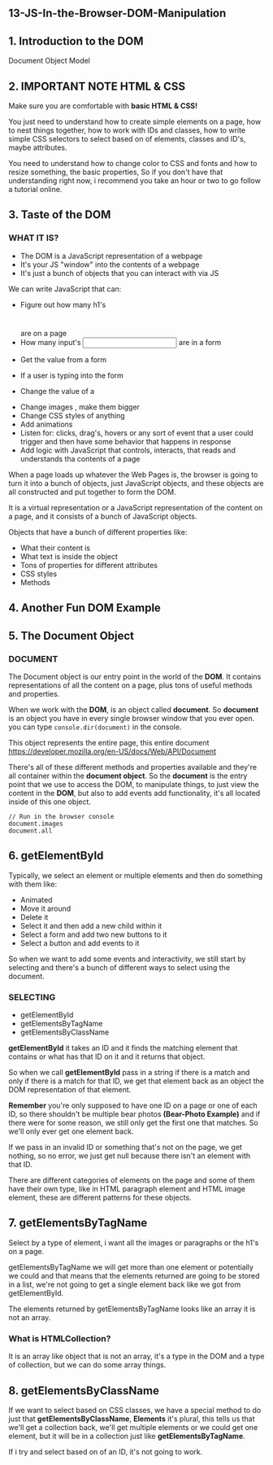 ## 13-JS-In-the-Browser-DOM-Manipulation

## 1. Introduction to the DOM

Document Object Model

## 2. IMPORTANT NOTE HTML & CSS

Make sure you are comfortable with **basic HTML & CSS!**

You just need to understand how to create simple elements on a page, how to nest things together,
how to work with IDs and classes, how to write simple CSS selectors to select based on of elements,
classes and ID's, maybe attributes.

You need to understand how to change color to CSS and fonts and how to resize something, the basic
properties, So if you don't have that understanding right now, i recommend you take an hour or two
to go follow a tutorial online.

## 3. Taste of the DOM

### WHAT IT IS?

- The DOM is a JavaScript representation of a webpage
- It's your JS "window" into the contents of a webpage
- It's just a bunch of objects that you can interact with via JS

We can write JavaScript that can:

- Figure out how many h1's <h1></h1> are on a page
- How many input's <input></input> are in a form <form></form>
- Get the value from a form <form></form>
- If a user is typing into the form <form></form>
- Change the value of a <form></form>
- Change images <img></img>, make them bigger
- Change CSS styles <style></style> of anything
- Add animations
- Listen for: clicks, drag's, hovers or any sort of event that a user could trigger
  and then have some behavior that happens in response
- Add logic with JavaScript that controls, interacts, that reads and understands
  tha contents of a page

When a page loads up whatever the Web Pages is, the browser is going to turn it into
a bunch of objects, just JavaScript objects, and these objects are all constructed
and put together to form the DOM.

It is a virtual representation or a JavaScript representation of the content on a page,
and it consists of a bunch of JavaScript objects.

Objects that have a bunch of different properties like:

- What their content is
- What text is inside the object
- Tons of properties for different attributes
- CSS styles
- Methods

## 4. Another Fun DOM Example

## 5. The Document Object

### DOCUMENT

The Document object is our entry point in the world of the **DOM**. It contains representations of all the content on a page, plus tons of useful methods and properties.

When we work with the **DOM**, is an object called **document**. So **document** is an object you have in every single browser window that you ever open. you can type `console.dir(document)` in the console.

This object represents the entire page, this entire document https://developer.mozilla.org/en-US/docs/Web/API/Document

There's all of these different methods and properties available and they're all container within the **document object**. So the **document** is the entry point that we use to access the DOM, to manipulate things, to just view the content in the **DOM**, but also to add events add functionality, it's all located inside of this one object.

```
// Run in the browser console
document.images
document.all
```

## 6. getElementById

Typically, we select an element or multiple elements and then do something with them like:

- Animated
- Move it around
- Delete it
- Select it and then add a new child within it
- Select a form and add two new buttons to it
- Select a button and add events to it

So when we want to add some events and interactivity, we still start by selecting and there's a bunch of different ways to select using the document.

### SELECTING

- getElementById
- getElementsByTagName
- getElementsByClassName

**getElementById** it takes an ID and it finds the matching element that contains or what has that ID on it and it returns that object.

So when we call **getElementById** pass in a string if there is a match and only if
there is a match for that ID, we get that element back as an object the DOM representation of that element.

**Remember** you're only supposed to have one ID on a page or one of each ID, so there shouldn't be multiple bear photos **(Bear-Photo Example)** and if there were for some reason, we still only get the first one that matches. So we'll only ever get one element back.

If we pass in an invalid ID or something that's not on the page, we get nothing, so no error, we just get null because there isn't an element with that ID.

There are different categories of elements on the page and some of them have their own type, like in HTML paragraph element and HTML image element, these are different patterns for these objects.

## 7. getElementsByTagName

Select by a type of element, i want all the images or paragraphs or the h1's on a page.

getElementsByTagName we will get more than one element or potentially we could and that means that the elements returned are going to be stored in a list, we're not going to get a single element back like we got from getElementById.

The elements returned by getElementsByTagName looks like an array it is not an array.

### What is HTMLCollection?

It is an array like object that is not an array, it's a type in the DOM and a type of collection, but we can do some array things.

## 8. getElementsByClassName

If we want to select based on CSS classes, we have a special method to do just that **getElementsByClassName**, **Elements** it's plural, this tells us that we'll get a collection back, we'll get multiple elements or we could get one element, but it will be in a collection just like **getElementsByTagName**.

If i try and select based on of an ID, it's not going to work.
